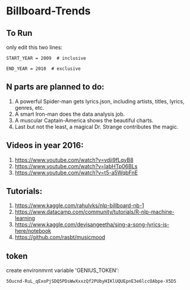 # Billboard-Trends

## To Run
only edit this two lines:

    START_YEAR = 2009  # inclusive

    END_YEAR = 2010  # exclusive


## N parts are planned to do:

1. A powerful Spider-man gets lyrics.json, including artists, titles, lyrics, genres, etc.
2. A smart Iron-man does the data analysis job.
3. A muscular Captain-America shows the beautiful charts.
4. Last but not the least, a magical Dr. Strange contributes the magic. 


## Videos in year 2016: 

1. https://www.youtube.com/watch?v=vdji9fLqyB8
2. https://www.youtube.com/watch?v=IabHTp06BLs
3. https://www.youtube.com/watch?v=t5-a5WqbFnE


## Tutorials:
1. https://www.kaggle.com/rahulvks/nlp-billboard-nb-1
2. https://www.datacamp.com/community/tutorials/R-nlp-machine-learning
3. https://www.kaggle.com/devisangeetha/sing-a-song-lyrics-is-here/notebook
4. https://github.com/rasbt/musicmood

## token
create environmrnt variable 'GENIUS_TOKEN':

    5Oucnd-RuL_qExoPjSDQ5PDsWwXxxzQf2PUbyHIKlUQUEpnE3e6lccOAbpe-X5D5